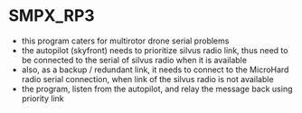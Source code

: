 # SMPX_RP3
- this program caters for multirotor drone serial problems
- the autopilot (skyfront) needs to prioritize silvus radio link, thus need to be connected to the serial of silvus radio when it is available
- also, as a backup / redundant link, it needs to connect to the MicroHard radio serial connection, when link of the silvus radio is not available
- the program, listen from the autopilot, and relay the message back using priority link
